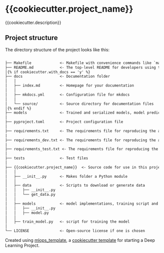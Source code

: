 # {{cookiecutter.project_name}}

{{cookiecutter.description}}

## Project structure

The directory structure of the project looks like this:

```txt

├── Makefile             <- Makefile with convenience commands like `make setup_project` or `make requirements`
├── README.md            <- The top-level README for developers using this project.
│{% if cookiecutter.with_docs == 'y' %}
├── docs                 <- Documentation folder
│   │
│   ├── index.md         <- Homepage for your documentation
│   │
│   ├── mkdocs.yml       <- Configuration file for mkdocs
│   │
│   └── source/          <- Source directory for documentation files
│{% endif %}
├── models               <- Trained and serialized models, model predictions, or model summaries
│
├── pyproject.toml       <- Project configuration file
│
├── requirements.txt     <- The requirements file for reproducing the analysis environment
|
├── requirements_dev.txt <- The requirements file for reproducing the analysis environment
|
├── requirements_test.txt <- The requirements file for reproducing the analysis environment
│
├── tests                <- Test files
│
├── {{cookiecutter.project_name}}  <- Source code for use in this project.
│   │
│   ├── __init__.py      <- Makes folder a Python module
│   │
│   ├── data             <- Scripts to download or generate data
│   │   ├── __init__.py
│   │   └── get_data.py
│   │
│   ├── models           <- model implementations, training script and prediction script
│   │   ├── __init__.py
│   │   ├── model.py
│   │
│   ├── train_model.py   <- script for training the model
│
└── LICENSE              <- Open-source license if one is chosen
```

Created using [mlops_template](https://github.com/Black3rror/mlops_template),
a [cookiecutter template](https://github.com/cookiecutter/cookiecutter) for
starting a Deep Learning Project.

